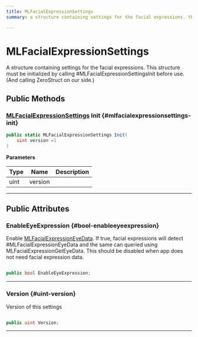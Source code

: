 ```yaml
---
title: MLFacialExpressionSettings
summary: a structure containing settings for the facial expressions. this structure must be initialized by calling #mlfacialexpressionsettingsinit before use. and calling zerostruct on our side. 

---
```


# MLFacialExpressionSettings




A structure containing settings for the facial expressions. This structure must be initialized by calling #MLFacialExpressionSettingsInit before use. (And calling ZeroStruct on our side.)   





## Public Methods

### [MLFacialExpressionSettings](/versioned_docs/version-31-Aug-2023/unity-api/api/UnityEngine.XR.MagicLeap/MLFacialExpression/NativeBindings/UnityEngine.XR.MagicLeap.MLFacialExpression.NativeBindings.MLFacialExpressionSettings.md) Init {#mlfacialexpressionsettings-init}

```csharp
public static MLFacialExpressionSettings Init(
    uint version =1
)
```


**Parameters**

| Type | Name  | Description  | 
|--|--|--|
| uint |version||






-----------

## Public Attributes

### EnableEyeExpression {#bool-enableeyeexpression}

Enable [MLFacialExpressionEyeData](/versioned_docs/version-31-Aug-2023/unity-api/api/UnityEngine.XR.MagicLeap/MLFacialExpression/NativeBindings/UnityEngine.XR.MagicLeap.MLFacialExpression.NativeBindings.MLFacialExpressionEyeData.md). If true, facial expressions will detect #MLFacialExpressionEyeData and the same can queried using MLFacialExpressionGetEyeData. This should be disabled when app does not need facial expression data. 

```csharp

public bool EnableEyeExpression;

```






-----------

### Version {#uint-version}

Version of this settings 

```csharp

public uint Version;

```






-----------


